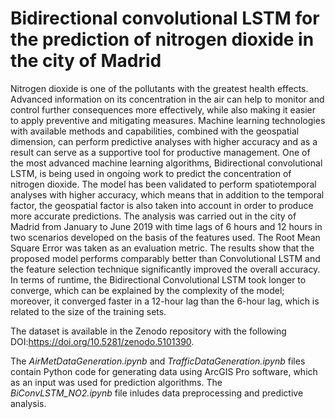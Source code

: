 # Bidirectional convolutional LSTM for the prediction of nitrogen dioxide in the city of Madrid

Nitrogen dioxide is one of the pollutants with the greatest health effects. Advanced information on its concentration in the air can help to monitor and control further consequences more effectively, while also making it easier to apply preventive and mitigating measures. Machine learning technologies with available methods and capabilities, combined with the geospatial dimension, can perform predictive analyses with higher accuracy and as a result  can serve as a supportive tool for productive management. One of the most advanced machine learning algorithms, Bidirectional convolutional LSTM, is being used in ongoing work to predict the concentration of nitrogen dioxide. The model has been validated to perform spatiotemporal analyses with higher accuracy, which means that in addition to the temporal factor, the geospatial factor is also taken into account in order to produce more accurate predictions. The analysis was carried out in the city of Madrid from January to June 2019 with time lags of 6 hours and 12 hours in two scenarios developed on the basis of the features used. The  Root Mean Square Error was taken as an evaluation metric. The results show that the proposed model performs comparably better than Convolutional LSTM and the feature selection technique significantly improved the overall accuracy. In terms of runtime, the Bidirectional Convolutional LSTM took longer to converge, which can be explained by the complexity of the model; moreover, it converged faster in a 12-hour lag than the 6-hour lag, which is related to the size of the training sets.


The dataset is available in the Zenodo repository with the following DOI:https://doi.org/10.5281/zenodo.5101390.

The _AirMetDataGeneration.ipynb_ and _TrafficDataGeneration.ipynb_ files contain Python code for generating data using ArcGIS Pro software, which as an input was used for prediction algorithms.
The _BiConvLSTM_NO2.ipynb_ file inludes data preprocessing and predictive analysis.




